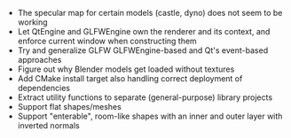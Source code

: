  - The specular map for certain models (castle, dyno) does not seem to be working
 - Let QtEngine and GLFWEngine own the renderer and its context, and enforce current window when
   constructing them
 - Try and generalize GLFW GLFWEngine-based and Qt's event-based approaches
 - Figure out why Blender models get loaded without textures
 - Add CMake install target also handling correct deployment of dependencies
 - Extract utility functions to separate (general-purpose) library projects
 - Support flat shapes/meshes
 - Support "enterable", room-like shapes with an inner and outer layer with inverted normals
